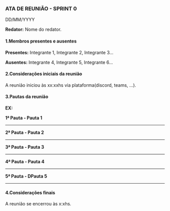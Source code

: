 
### ATA DE REUNIÃO - SPRINT 0
DD/MM/YYYY

**Redator:** Nome do redator.

#### 1.Membros presentes e ausentes

**Presentes:** Integrante 1, Integrante 2, Integrante 3...

**Ausentes:** Integrante 4, Integrante 5, Integrante 6...

#### 2.Considerações iniciais da reunião

A reunião iniciou às xx:xxhs via plataforma(discord, teams, ...).

#### 3.Pautas da reunião

**EX:**

**1ª Pauta -  Pauta 1**

***

**2ª Pauta - Pauta 2**

***

**3ª Pauta - Pauta 3**

***

**4ª Pauta - Pauta 4**

***

**5ª Pauta - DPauta 5**

***

#### 4.Considerações finais

A reunião se encerrou às x:xhs.